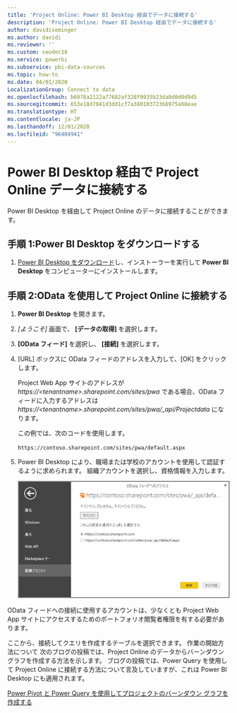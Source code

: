```yaml
---
title: 'Project Online: Power BI Desktop 経由でデータに接続する'
description: 'Project Online: Power BI Desktop 経由でデータに接続する'
author: davidiseminger
ms.author: davidi
ms.reviewer: ''
ms.custom: seodec18
ms.service: powerbi
ms.subservice: pbi-data-sources
ms.topic: how-to
ms.date: 04/01/2020
LocalizationGroup: Connect to data
ms.openlocfilehash: b6078a2122a77682af328f9935b23da0d0d0d945
ms.sourcegitcommit: 653e18d7041d3dd1cf7a38010372366975a98eae
ms.translationtype: HT
ms.contentlocale: ja-JP
ms.lasthandoff: 12/01/2020
ms.locfileid: "96404941"
---
```

# <a name="connect-to-project-online-data-through-power-bi-desktop"></a>Power BI Desktop 経由で Project Online データに接続する
Power BI Desktop を経由して Project Online のデータに接続することができます。

## <a name="step-1-download-power-bi-desktop"></a>手順 1:Power BI Desktop をダウンロードする
1. [Power BI Desktop をダウンロード](https://go.microsoft.com/fwlink/?LinkID=521662)し、インストーラーを実行して **Power BI Desktop** をコンピューターにインストールします。

## <a name="step-2-connect-to-project-online-with-odata"></a>手順 2:OData を使用して Project Online に接続する
1. **Power BI Desktop** を開きます。
2. *[ようこそ]* 画面で、 **[データの取得]** を選択します。
3. **[OData フィード]** を選択し、 **[接続]** を選択します。
4. [URL] ボックスに OData フィードのアドレスを入力して、[OK] をクリックします。
   
   Project Web App サイトのアドレスが *https://\<tenantname\>.sharepoint.com/sites/pwa* である場合、OData フィードに入力するアドレスは *https://\<tenantname\>.sharepoint.com/sites/pwa/\_api/Projectdata* になります。
   
   この例では、次のコードを使用します。

    `https://contoso.sharepoint.com/sites/pwa/default.aspx`

5. Power BI Desktop により、職場または学校のアカウントを使用して認証するように求められます。 組織アカウントを選択し、資格情報を入力します。
   
   ![接続するための資格情報プロンプトを示す、Power BI Desktop のスクリーンショット。](media/desktop-project-online-connect-to-data/image.png)

OData フィードへの接続に使用するアカウントは、少なくとも Project Web App サイトにアクセスするためのポートフォリオ閲覧者権限を有する必要があります。 

ここから、接続してクエリを作成するテーブルを選択できます。  作業の開始方法について  次のブログの投稿では、Project Online のデータからバーンダウン グラフを作成する方法を示します。  ブログの投稿では、Power Query を使用して Project Online に接続する方法について言及していますが、これは Power BI Desktop にも適用されます。

[Power Pivot と Power Query を使用してプロジェクトのバーンダウン グラフを作成する](https://blogs.office.com/2014/03/24/creating-burndown-charts-for-project-using-power-pivot-and-power-query/)

